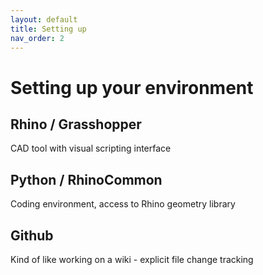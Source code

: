 ```yaml
---
layout: default
title: Setting up
nav_order: 2
---
```


# Setting up your environment

## Rhino / Grasshopper

CAD tool with visual scripting interface

## Python / RhinoCommon

Coding environment, access to Rhino geometry library

## Github

Kind of like working on a wiki - explicit file change tracking